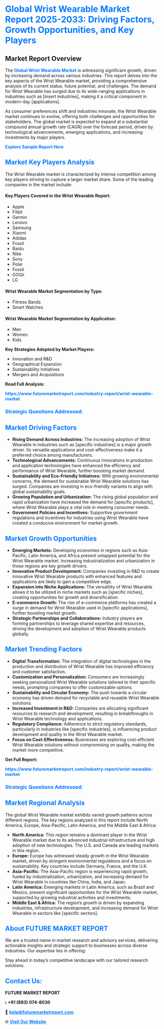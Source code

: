 <h1 style="color: #007BFF;">Global Wrist Wearable Market Report 2025-2033: Driving Factors, Growth Opportunities, and Key Players</h1>

<section id="overview">
<h2>Market Report Overview</h2>
<p>The <a href="https://www.futuremarketreport.com/industry-report/wrist-wearable-market" style="color: #007BFF; text-decoration: none;"><strong>Global Wrist Wearable Market</strong></a> is witnessing significant growth, driven by increasing demand across various industries. This report delves into the key aspects of the Wrist Wearable market, providing a comprehensive analysis of its current status, future potential, and challenges. The demand for Wrist Wearable has surged due to its wide-ranging applications in industries such as [insert industries], making it a critical component in modern-day [applications].</p>
<p>As consumer preferences shift and industries innovate, the Wrist Wearable market continues to evolve, offering both challenges and opportunities for stakeholders. The global market is expected to expand at a substantial compound annual growth rate (CAGR) over the forecast period, driven by technological advancements, emerging applications, and increasing investments by major players.</p>
</section>

<section id="overview">
<p><a href="https://www.futuremarketreport.com/request-sample/reportId=90480" style="color: #007BFF; text-decoration: none;"><strong>Explore Sample Report Here</strong></a></p>
</section>

<section id="key-players">
<h2 style="color: #007BFF;">Market Key Players Analysis</h2>
<p>The Wrist Wearable market is characterized by intense competition among key players striving to capture a larger market share. Some of the leading companies in the market include:</p>
<h4>Key Players Covered in the Wrist Wearable Report:</h4>
<ul><li>Apple</li><li>Fitbit</li><li>Garmin</li><li>Lenovo</li><li>Samsung</li><li>Xiaomi</li><li>Adidas</li><li>Fossil</li><li>Baidu</li><li>Nike</li><li>Sony</li><li>Polar</li><li>Fossil</li><li>GOQii</li><li>LG</li></ul>
<h4>Wrist Wearable Market Segmentation by Type:</h4>
<ul><li>Fitness Bands</li><li>Smart Watches</li></ul>

<h4>Wrist Wearable Market Segmentation by Application:</h4>
<ul><li>Men</li><li>Women</li><li>Kids</li></ul>
<p><strong>Key Strategies Adopted by Market Players:</strong></p>
<ul>
<li>Innovation and R&D</li>
<li>Geographical Expansion</li>
<li>Sustainability Initiatives</li>
<li>Mergers and Acquisitions</li>
</ul>
</section>

<section>
<p><strong>Read Full Analysis: </strong></p><a href="https://www.futuremarketreport.com/industry-report/wrist-wearable-market" style="color: #007BFF; text-decoration: none;"><strong>https://www.futuremarketreport.com/industry-report/wrist-wearable-market</strong></a>
<h3 style="color: #007BFF;">Strategic Questions Addressed:</h3>
</section>

<section id="driving-factors">
<h2 style="color: #007BFF;">Market Driving Factors</h2>
<ul>
<li><strong>Rising Demand Across Industries:</strong> The increasing adoption of Wrist Wearable in industries such as [specific industries] is a major growth driver. Its versatile applications and cost-effectiveness make it a preferred choice among manufacturers.</li>
<li><strong>Technological Advancements:</strong> Continuous innovations in production and application technologies have enhanced the efficiency and performance of Wrist Wearable, further boosting market demand.</li>
<li><strong>Sustainability and Eco-Friendly Initiatives:</strong> With growing environmental concerns, the demand for sustainable Wrist Wearable solutions has surged. Companies are investing in eco-friendly variants to align with global sustainability goals.</li>
<li><strong>Growing Population and Urbanization:</strong> The rising global population and rapid urbanization have increased the demand for [specific products], where Wrist Wearable plays a vital role in meeting consumer needs.</li>
<li><strong>Government Policies and Incentives:</strong> Supportive government regulations and incentives for industries using Wrist Wearable have created a conducive environment for market growth.</li>
</ul>
</section>

<section id="growth-opportunities">
<h2 style="color: #007BFF;">Market Growth Opportunities</h2>
<ul>
<li><strong>Emerging Markets:</strong> Developing economies in regions such as Asia-Pacific, Latin America, and Africa present untapped potential for the Wrist Wearable market. Increasing industrialization and urbanization in these regions are key growth drivers.</li>
<li><strong>Innovative Product Development:</strong> Companies investing in R&D to create innovative Wrist Wearable products with enhanced features and applications are likely to gain a competitive edge.</li>
<li><strong>Expansion into Niche Applications:</strong> The versatility of Wrist Wearable allows it to be utilized in niche markets such as [specific niches], creating opportunities for growth and diversification.</li>
<li><strong>E-commerce Growth:</strong> The rise of e-commerce platforms has created a surge in demand for Wrist Wearable used in [specific applications], further boosting market growth.</li>
<li><strong>Strategic Partnerships and Collaborations:</strong> Industry players are forming partnerships to leverage shared expertise and resources, driving the development and adoption of Wrist Wearable products globally.</li>
</ul>
</section>

<section id="trending-factors">
<h2 style="color: #007BFF;">Market Trending Factors</h2>
<ul>
<li><strong>Digital Transformation:</strong> The integration of digital technologies in the production and distribution of Wrist Wearable has improved efficiency and customer satisfaction.</li>
<li><strong>Customization and Personalization:</strong> Consumers are increasingly seeking personalized Wrist Wearable solutions tailored to their specific needs, prompting companies to offer customizable options.</li>
<li><strong>Sustainability and Circular Economy:</strong> The push towards a circular economy has driven demand for recyclable and reusable Wrist Wearable solutions.</li>
<li><strong>Increased Investment in R&D:</strong> Companies are allocating significant resources to research and development, resulting in breakthroughs in Wrist Wearable technology and applications.</li>
<li><strong>Regulatory Compliance:</strong> Adherence to strict regulatory standards, particularly in industries like [specific industries], is influencing product development and quality in the Wrist Wearable market.</li>
<li><strong>Focus on Cost-Effectiveness:</strong> Businesses are exploring cost-efficient Wrist Wearable solutions without compromising on quality, making the market more competitive.</li>
</ul>
</section>

<section>
<p><strong>Get Full Report: </strong></p><a href="https://www.futuremarketreport.com/industry-report/wrist-wearable-market" style="color: #007BFF; text-decoration: none;"><strong>https://www.futuremarketreport.com/industry-report/wrist-wearable-market</strong></a>
<h3 style="color: #007BFF;">Strategic Questions Addressed:</h3>
</section>


<section id="regional-analysis">
<h2 style="color: #007BFF;">Market Regional Analysis</h2>
<p>The global Wrist Wearable market exhibits varied growth patterns across different regions. The key regions analyzed in this report include North America, Europe, Asia-Pacific, Latin America, and the Middle East & Africa:</p>
<ul>
<li><strong>North America:</strong> This region remains a dominant player in the Wrist Wearable market due to its advanced industrial infrastructure and high adoption of new technologies. The U.S. and Canada are leading markets in this region.</li>
<li><strong>Europe:</strong> Europe has witnessed steady growth in the Wrist Wearable market, driven by stringent environmental regulations and a focus on sustainability. Key countries include Germany, France, and the U.K.</li>
<li><strong>Asia-Pacific:</strong> The Asia-Pacific region is experiencing rapid growth, fueled by industrialization, urbanization, and increasing demand for Wrist Wearable in countries like China, India, and Japan.</li>
<li><strong>Latin America:</strong> Emerging markets in Latin America, such as Brazil and Mexico, present significant opportunities for the Wrist Wearable market, supported by growing industrial activities and investments.</li>
<li><strong>Middle East & Africa:</strong> The region’s growth is driven by expanding industries, infrastructure development, and increasing demand for Wrist Wearable in sectors like [specific sectors].</li>
</ul>
</section>

<footer>
<h2 style="color: #007BFF;">About FUTURE MARKET REPORT</h2>
<p>We are a trusted name in market research and advisory services, delivering actionable insights and strategic support to businesses across diverse industries. Our expertise lies in offering:</p>

<p>Stay ahead in today’s competitive landscape with our tailored research solutions.</p>

<h2 style="color: #007BFF;">Contact Us:</h2>
<p><strong>FUTURE MARKET REPORT</strong></p>
<p>📞 <strong>+91 (883) 074-8030</strong></p>
<p>📧 <strong><a href="mailto:help@futuremarketreport.com" style="color: #007BFF;">help@futuremarketreport.com</a></strong></p>
<p>🌐 <strong><a href="https://www.futuremarketreport.com/" style="color: #007BFF;">Visit Our Website</a></strong></p>
</footer>
